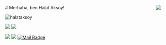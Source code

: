 <img align='right' src="https://github-readme-stats.vercel.app/api?username=halataksoy&show_icons=true">
# Merhaba, ben Halat Aksoy! 
<p align="left"> <img src="https://komarev.com/ghpvc/?username=halataksoy" alt="halataksoy" /> </p>

[![](https://img.shields.io/twitter/follow/Halataksoy?style=social)](https://twitter.com/Halataksoy)
[![](https://img.shields.io/github/followers/halataksoy?style=social)](https://github.com/halataksoy)



[![](https://img.shields.io/badge/twitter-%231DA1F2.svg?&style=for-the-badge&logo=twitter&logoColor=white)](https://twitter.com/Halataksoy)
[![](https://img.shields.io/badge/linkedin-%230077B5.svg?&style=for-the-badge&logo=linkedin&logoColor=white)](https://www.linkedin.com/in/halat-aksoy-699177202/)
[![Mail Badge](https://img.shields.io/badge/halat.aksoy2000@gmail.com-c14438?style=for-the-badge&logo=Gmail&logoColor=white&link=mailto:halat.aksoy1@gmail.com)](mailto:halat.aksoy2000@gmail.com)


